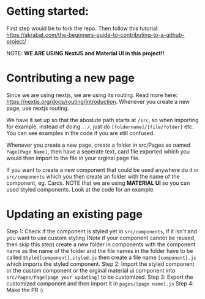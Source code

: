 # Getting started:

First step would be to fork the repo.
Then follow this tutorial: https://akrabat.com/the-beginners-guide-to-contributing-to-a-github-project/

NOTE: **WE ARE USING NextJS and Material UI in this project!!**

# Contributing a new page

Since we are using nextjs, we are using its routing. Read more here: https://nextjs.org/docs/routing/introduction.
Whenever you create a new page, use nextjs routing.

We have it set up so that the aboslute path starts at `/src`, so when importing for example, instead of doing `../`, just do `[foldername]/[file/folder]` etc. You can see examples in the code if you are still confused.

Whenever you create a new page, create a folder in src/Pages so named `Page[Page Name]`, then have a seperate text, card file exported which you would then import to the file in your orginal page file.

If you want to create a new component that could be used anywhere do it in `src/components` which you then create an folder with the name of the component, eg. Cards. NOTE that we are using **MATERIAL UI** so you can used styled components. Look at the code for an example.

# Updating an existing page

Step 1: Check if the component is styled yet in `src/components`, if it isn't and you want to use custom styling (Note if your component cannot be reused, then skip this step) create a new folder in components with the component name as the name of the folder and the file names in the folder have to be called `Styled[component].styled.js` then create a file name `[component].js` which imports the styled component.
Step 2: Import the styled component or the custom component or the orginal material ui component into `src/Pages/Page[page your updating]` to be customized.
Step 3: Export the customized component and then import it in `pages/[page name].js`
Step 4: Make the PR :)
